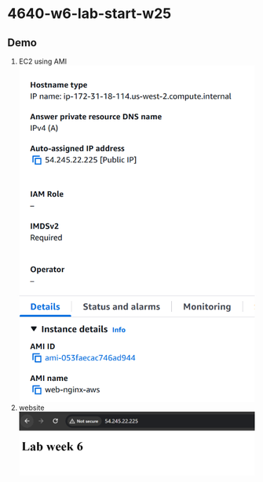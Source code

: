 # 4640-w6-lab-start-w25

## Demo
1. EC2 using AMI
 ![alt text](screenshots/image1.png)
1. website
 ![alt text](screenshots/image2.png)